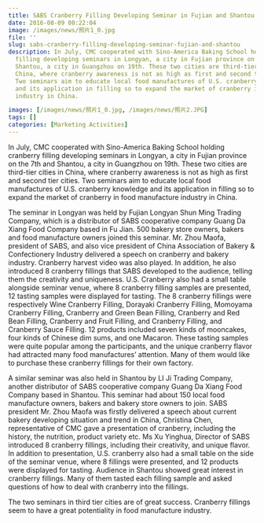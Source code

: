 ```yaml
---
title: SABS Cranberry Filling Developing Seminar in Fujian and Shantou
date: 2016-08-09 08:22:04
image: /images/news/照片1_0.jpg
file: ''
slug: sabs-cranberry-filling-developing-seminar-fujian-and-shantou
description: In July, CMC cooperated with Sino-America Baking School holding cranberry
  filling developing seminars in Longyan, a city in Fujian province on the 7th and
  Shantou, a city in Guangzhou on 19th. These two cities are third-tier cities in
  China, where cranberry awareness is not as high as first and second tier cities.
  Two seminars aim to educate local food manufactures of U.S. cranberry knowledge
  and its application in filling so to expand the market of cranberry in food manufacture
  industry in China.

images: [/images/news/照片1_0.jpg, /images/news/照片2.JPG]
tags: []
categories: [Marketing Activities]
---
```

<p>In July, CMC cooperated with Sino-America Baking School holding cranberry filling developing seminars in Longyan, a city in Fujian province on the 7th and Shantou, a city in Guangzhou on 19th. These two cities are third-tier cities in China, where cranberry awareness is not as high as first and second tier cities. Two seminars aim to educate local food manufactures of U.S. cranberry knowledge and its application in filling so to expand the market of cranberry in food manufacture industry in China. </p>
<p>The seminar in Longyan was held by Fujian Longyan Shun Ming Trading Company, which is a distributor of SABS cooperative company Guang Da Xiang Food Company based in Fu Jian. 500 bakery store owners, bakers and food manufacture owners joined this seminar. Mr. Zhou Maofa, president of SABS, and also vice president of China Association of Bakery & Confectionery Industry delivered a speech on cranberry and bakery industry. Cranberry harvest video was also played. In addition, he also introduced 8 cranberry fillings that SABS developed to the audience, telling them the creativity and uniqueness. U.S. Cranberry also had a small table alongside seminar venue, where 8 cranberry filling samples are presented, 12 tasting samples were displayed for tasting. The 8 cranberry fillings were respectively Wine Cranberry Filling, Dorayaki Cranberry Filling, Momoyama Cranberry Filling, Cranberry and Green Bean Filling, Cranberry and Red Bean Filling, Cranberry and Fruit Filling, and Cranberry Filling, and Cranberry Sauce Filling.   12 products included seven kinds of mooncakes, four kinds of Chinese dim sums, and one Macaron. These tasting samples were quite popular among the participants, and the unique cranberry flavor had attracted many food manufactures’ attention. Many of them would like to purchase these cranberry fillings for their own factory.    </p>
<p>A similar seminar was also held in Shantou by LI Ji Trading Company, another distributor of SABS cooperative company Guang Da Xiang Food Company based in Shantou. This seminar had about 150 local food manufacture owners, bakers and bakery store owners to join. SABS president Mr. Zhou Maofa was firstly delivered a speech about current bakery developing situation and trend in China, Christina Chen, representative of CMC gave a presentation of cranberry, including the history, the nutrition, product variety etc. Ms Xu Yinghua, Director of SABS introduced 8 cranberry fillings, including their creativity, and unique flavor. In addition to presentation, U.S. cranberry also had a small table on the side of the seminar venue, where 8 fillings were presented, and 12 products were displayed for tasting. Audience in Shantou showed great interest in cranberry fillings. Many of them tasted each filling sample and asked questions of how to deal with cranberry into the fillings. </p>
<p>The two seminars in third tier cities are of great success. Cranberry fillings seem to have a great potentiality in food manufacture industry.</p>

